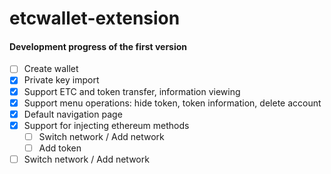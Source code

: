 # etcwallet-extension

#### Development progress of the first version
- [ ] Create wallet
- [x] Private key import
- [x] Support ETC and token transfer, information viewing
- [x] Support menu operations: hide token, token information, delete account
- [x] Default navigation page
- [x] Support for injecting ethereum methods 
    - [ ] Switch network / Add network
    - [ ] Add token
- [ ] Switch network / Add network

